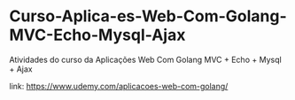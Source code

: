 # Curso-Aplica-es-Web-Com-Golang-MVC-Echo-Mysql-Ajax
Atividades do curso da Aplicações Web Com Golang MVC + Echo + Mysql + Ajax

link: https://www.udemy.com/aplicacoes-web-com-golang/
